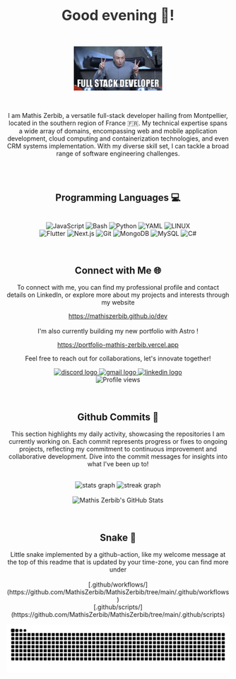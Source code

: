 


<div align="center" style="margin: 20px 0;">
 <h2 style="font-size: 2rem; color: #333; margin-bottom: 10px;">Good evening 🌇!</h2>
</div>



<div align="center">
 <br clear="both">

<p> <img height="100" src="https://raw.githubusercontent.com/MathisZerbib/MathisZerbib/main/fullstackdeveloper.gif" alt="funny developper gif"/> </p>
<br clear="both">
    <p>I am Mathis Zerbib, a versatile full-stack developer hailing from Montpellier, located in the southern region of France 🇫🇷. My technical expertise spans a wide array of domains, encompassing web and mobile application development, cloud computing and containerization technologies, and even CRM systems implementation. With my diverse skill set, I can tackle a broad range of software engineering challenges.</p>
</div>

<br clear="both">
<br clear="both">


<h2 align="center" class="section-heading">Programming Languages 💻</h2>
<br clear="both">

<div align="center">
  <img src="https://img.shields.io/badge/JavaScript-F7DF1E?style=for-the-badge&logo=javascript&logoColor=black" alt="JavaScript"/>
  <img src="https://img.shields.io/badge/Bash-4EAA25?style=for-the-badge&logo=gnu-bash&logoColor=white" alt="Bash"/>
  <img src="https://img.shields.io/badge/Python-F7DF1E?style=for-the-badge&logo=python&logoColor=blue" alt="Python"/>
  <img src="https://img.shields.io/badge/YAML-0A0A0A?style=for-the-badge&logo=yaml&logoColor=white" alt="YAML"/>
  <img src="https://img.shields.io/badge/LINUX-FFFFFF?style=for-the-badge&logo=linux&logoColor=black" alt="LINUX"/>

 <br clear="both">
  <img src="https://img.shields.io/badge/Flutter-0096D8?style=for-the-badge&logo=flutter&logoColor=blue" alt="Flutter"/>
  <img src="https://img.shields.io/badge/Next.js-0A0A0A?style=for-the-badge&logo=next.js&logoColor=white" alt="Next.js"/>
  <img src="https://img.shields.io/badge/Git-F05032?style=for-the-badge&logo=git&logoColor=white" alt="Git"/>
  <img src="https://img.shields.io/badge/MongoDB-47A248?style=for-the-badge&logo=mongodb&logoColor=white" alt="MongoDB"/>
  <img src="https://img.shields.io/badge/MySQL-4479A1?style=for-the-badge&logo=mysql&logoColor=white" alt="MySQL"/>
  <img src="https://img.shields.io/badge/C%23-68217A?style=for-the-badge&logo=c-sharp&logoColor=white" alt="C#"/>
</div>

<br clear="both">
<br clear="both">


### 



<div align="center">
<h2 align="center" class="section-heading">Connect with Me 🌐</h2>
<p> To connect with me, you can find my professional profile and contact details on LinkedIn, or explore more about my projects and interests through my website <br clear="both">

 https://mathiszerbib.github.io/dev
<br clear="both">
 <br clear="both">
 I'm also currently building my new portfolio with Astro ! <br clear="both">

https://portfolio-mathis-zerbib.vercel.app
<br clear="both">

Feel free to reach out for collaborations, let's innovate together! </p>
<div align="center">
  <a href="https://discord.com/users/564153086201823232" target="_blank">
    <img src="https://img.shields.io/static/v1?message=Discord&logo=discord&label=&color=7289DA&logoColor=white&labelColor=&style=for-the-badge" height="35" alt="discord logo" />
  </a>
  <a href="mailto:mathis.zerbib@gmail.com" target="_blank">
    <img src="https://img.shields.io/static/v1?message=Gmail&logo=gmail&label=&color=D14836&logoColor=white&labelColor=&style=for-the-badge" height="35" alt="gmail logo" />
  </a>
  <a href="https://www.linkedin.com/in/mathis-zerbib-55b4a8163/" target="_blank">
    <img src="https://img.shields.io/static/v1?message=LinkedIn&logo=linkedin&label=&color=0077B5&logoColor=white&labelColor=&style=for-the-badge" height="35" alt="linkedin logo" />
  </a>
 <br clear="both">
<img src="https://komarev.com/ghpvc/?username=mathisZerbib&style=for-the-badge" alt="Profile views" />
</div>


<br clear="both">
<br clear="both">



 
###



<div align="center">
 
   <h2>Github Commits 🚀</h2>
    <p>This section highlights my daily activity, showcasing the repositories I am currently working on. Each commit represents progress or fixes to ongoing projects, reflecting my commitment to continuous improvement and collaborative development. Dive into the commit messages for insights into what I've been up to!</p>
<br clear="both">


<div align="center">
<img src="https://github-readme-stats.vercel.app/api?username=MathisZerbib&show_icons=true&include_all_commits=true&count_private=true&disable_animations=false&theme=dracula&locale=en&hide_border=false" height="150" alt="stats graph" />
  
 <img src="https://streak-stats.demolab.com?user=MathisZerbib&locale=en&mode=daily&theme=dracula&hide_border=false&border_radius=5" height="150" alt="streak graph" />
</div>
<br clear="both">

<div align="center">
     <img src="https://github-profile-summary-cards.vercel.app/api/cards/profile-details?username=mathisZerbib&theme=github_dark" alt="Mathis Zerbib's GitHub Stats"/>
</div>






<br clear="both">

<br clear="both">




###


<div align="center">
    <h2>Snake 🐍</h2>
    <p>Little snake implemented by a github-action, like my welcome message at the top of this readme that is updated by your time-zone, you can find more under 
     <br clear="both">
     <br clear="both">
     [.github/workflows/] (https://github.com/MathisZerbib/MathisZerbib/tree/main/.github/workflows)
     <br clear="both"> 
    [.github/scripts/] (https://github.com/MathisZerbib/MathisZerbib/tree/main/.github/scripts)</p>

<img src="https://raw.githubusercontent.com/MathisZerbib/MathisZerbib/output/snake.svg" alt="Snake animation"/>
</div>
